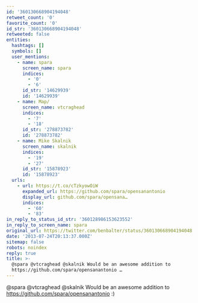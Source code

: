 ```yaml
---
id: '360130668904194048'
retweet_count: '0'
favorite_count: '0'
id_str: '360130668904194048'
retweeted: false
entities:
  hashtags: []
  symbols: []
  user_mentions:
    - name: spara
      screen_name: spara
      indices:
        - '0'
        - '6'
      id_str: '14629939'
      id: '14629939'
    - name: Map/
      screen_name: vtcraghead
      indices:
        - '7'
        - '18'
      id_str: '278873782'
      id: '278873782'
    - name: Mike Skalnik
      screen_name: skalnik
      indices:
        - '19'
        - '27'
      id_str: '15878923'
      id: '15878923'
  urls:
    - url: https://t.co/cTzkyowOiW
      expanded_url: https://github.com/spara/opensanantonio
      display_url: github.com/spara/opensana…
      indices:
        - '60'
        - '83'
in_reply_to_status_id_str: '360128986153623552'
in_reply_to_screen_name: spara
original_url: https://twitter.com/benbalter/status/360130668904194048
date: '2013-07-24T20:13:37.000Z'
sitemap: false
robots: noindex
reply: true
title: >-
  @spara @vtcraghead @skalnik Would be an awesome addition to
  https://github.com/spara/opensanantonio …
---
```


@spara @vtcraghead @skalnik Would be an awesome addition to https://github.com/spara/opensanantonio :)